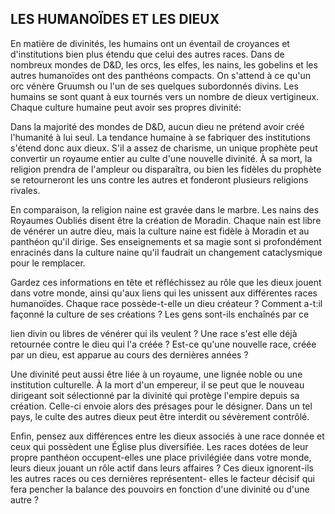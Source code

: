 ## LES HUMANOÏDES ET LES DIEUX


En matière de divinités, les humains ont un éventail de
croyances et d'institutions bien plus étendu que celui des
autres races. Dans de nombreux mondes de D&D, les orcs,
les elfes, les nains, les gobelins et les autres humanoïdes ont
des panthéons compacts. On s'attend à ce qu'un orc vénère
Gruumsh ou l'un de ses quelques subordonnés divins. Les
humains se sont quant à eux tournés vers un nombre de
dieux vertigineux. Chaque culture humaine peut avoir ses
propres divinité:

Dans la majorité des mondes de D&D, aucun dieu ne
prétend avoir créé l'humanité à lui seul. La tendance
humaine à se fabriquer des institutions s'étend donc aux
dieux. S'il a assez de charisme, un unique prophète peut
convertir un royaume entier au culte d'une nouvelle divinité.
À sa mort, la religion prendra de l'ampleur ou disparaîtra, ou
bien les fidèles du prophète se retourneront les uns contre
les autres et fonderont plusieurs religions rivales.

En comparaison, la religion naine est gravée dans le
marbre. Les nains des Royaumes Oubliés disent être la
création de Moradin. Chaque nain est libre de vénérer un
autre dieu, mais la culture naine est fidèle à Moradin et au
panthéon qu'il dirige. Ses enseignements et sa magie sont si
profondément enracinés dans la culture naine qu'il faudrait
un changement cataclysmique pour le remplacer.

Gardez ces informations en tête et réfléchissez au rôle
que les dieux jouent dans votre monde, ainsi qu'aux liens qui
les unissent aux différentes races humanoïdes. Chaque race
possède-t-elle un dieu créateur ? Comment a-t:il façonné la
culture de ses créations ? Les gens sont-ils enchaînés par ce

lien divin ou libres de vénérer qui ils veulent ? Une race s'est
elle déjà retournée contre le dieu qui l'a créée ? Est-ce qu'une
nouvelle race, créée par un dieu, est apparue au cours des
dernières années ?

Une divinité peut aussi être liée à un royaume, une lignée
noble ou une institution culturelle. À la mort d'un empereur,
il se peut que le nouveau dirigeant soit sélectionné par la
divinité qui protège l'empire depuis sa création. Celle-ci
envoie alors des présages pour le désigner. Dans un
tel pays, le culte des autres dieux peut être interdit ou
sévèrement contrôlé.

Enfin, pensez aux différences entre les dieux associés
à une race donnée et ceux qui possèdent une Église plus
diversifiée. Les races dotées de leur propre panthéon
occupent-elles une place privilégiée dans votre monde, leurs
dieux jouant un rôle actif dans leurs affaires ? Ces dieux
ignorent-ils les autres races ou ces dernières représentent-
elles le facteur décisif qui fera pencher la balance des
pouvoirs en fonction d'une divinité ou d'une autre ?

